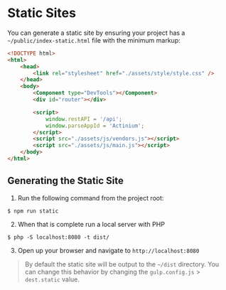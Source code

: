 # Static Sites

You can generate a static site by ensuring your project has a `~/public/index-static.html` file with the minimum markup:

```html
<!DOCTYPE html>
<html>
    <head>
        <link rel="stylesheet" href="./assets/style/style.css" />
    </head>
    <body>
        <Component type="DevTools"></Component>
        <div id="router"></div>

        <script>
            window.restAPI = '/api';
            window.parseAppId = 'Actinium';
        </script>
        <script src="./assets/js/vendors.js"></script>
        <script src="./assets/js/main.js"></script>
    </body>
</html>
```

## Generating the Static Site

1.  Run the following command from the project root:

```
$ npm run static
```

2.  When that is complete run a local server with PHP

```
$ php -S localhost:8080 -t dist/
```

3.  Open up your browser and navigate to `http://localhost:8080`

> By default the static site will be output to the `~/dist` directory. You can change this behavior by changing the `gulp.config.js` > `dest.static` value.
